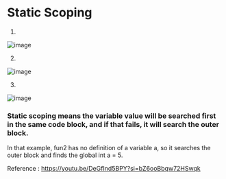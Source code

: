 # Static Scoping

<!--- C use Static Scoping -->

1) 
![image](https://github.com/asem-hamid/learn-c/assets/155321064/a3aecbe5-743b-4648-8e87-c5f8b2ece803)

2) 
![image](https://github.com/asem-hamid/learn-c/assets/155321064/92cc93fd-c9e3-4e14-99ef-e87ff745d651)

3)
![image](https://github.com/asem-hamid/learn-c/assets/155321064/50a7bafe-27f1-4f70-8fc1-5335ae771027)


### Static scoping means the variable value will be searched first in the same code block, and if that fails, it will search the outer block.

In that  example, fun2 has no definition of a variable a, so it searches the outer block and finds the global int  a = 5.


Reference : https://youtu.be/DeGfInd5BPY?si=bZ6ooBbqw72HSwqk
